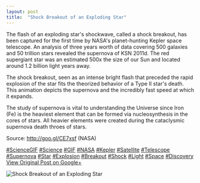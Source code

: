 ```yaml
---
layout: post
title:  "Shock Breakout of an Exploding Star"
---
```


The flash of an exploding star's shockwave, called a shock breakout, has been captured for the first time by NASA's planet-hunting Kepler space telescope. An analysis of three years worth of data covering 500 galaxies and 50 trillion stars revealed the supernova of KSN 2011d. The red supergiant star was an estimated 500x the size of our Sun and located around 1.2 billion light years away.  
  
The shock breakout, seen as an intense bright flash that preceded the rapid explosion of the star fits the theorized behavior of a Type II star's death. This animation depicts the supernova and the incredibly fast speed at which it expands.  
  
The study of supernova is vital to understanding the Universe since Iron (Fe) is the heaviest element that can be formed via nucleosynthesis in the cores of stars. All heavier elements were created during the cataclysmic supernova death throes of stars.  
  
Source: <http://goo.gl/CE7xsf> (NASA)  
  
[#ScienceGIF](https://plus.google.com/s/%23ScienceGIF/posts) [#Science](https://plus.google.com/s/%23Science/posts) [#GIF](https://plus.google.com/s/%23GIF/posts) [#NASA](https://plus.google.com/s/%23NASA/posts) [#Kepler](https://plus.google.com/s/%23Kepler/posts) [#Satellite](https://plus.google.com/s/%23Satellite/posts) [#Telescope](https://plus.google.com/s/%23Telescope/posts) [#Supernova](https://plus.google.com/s/%23Supernova/posts) [#Star](https://plus.google.com/s/%23Star/posts) [#Explosion](https://plus.google.com/s/%23Explosion/posts) [#Breakout](https://plus.google.com/s/%23Breakout/posts) [#Shock](https://plus.google.com/s/%23Shock/posts) [#Light](https://plus.google.com/s/%23Light/posts) [#Space](https://plus.google.com/s/%23Space/posts) [#Discovery](https://plus.google.com/s/%23Discovery/posts)
[View Original Post on Google+](https://plus.google.com/+ColinSullender/posts/637Rvn8upkG)

![Shock Breakout of an Exploding Star](/assets/img/2016-03-28-Shock-Breakout-of-an-Exploding-Star.gif)
